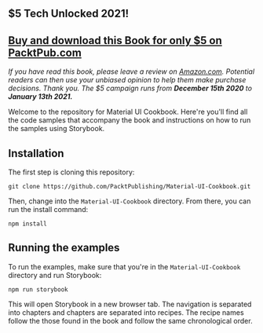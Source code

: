 ## $5 Tech Unlocked 2021!
[Buy and download this Book for only $5 on PacktPub.com](https://www.packtpub.com/product/react-material-ui-cookbook/9781789615227)
-----
*If you have read this book, please leave a review on [Amazon.com](https://www.amazon.com/gp/product/1789615224).     Potential readers can then use your unbiased opinion to help them make purchase decisions. Thank you. The $5 campaign         runs from __December 15th 2020__ to __January 13th 2021.__*

Welcome to the repository for Material UI Cookbook. Here're you'll find all the
code samples that accompany the book and instructions on
how to run the samples using Storybook.

## Installation

The first step is cloning this repository:

```
git clone https://github.com/PacktPublishing/Material-UI-Cookbook.git
```

Then, change into the `Material-UI-Cookbook` directory. From there, you can run
the install command:

```
npm install
```

## Running the examples

To run the examples, make sure that you're in the `Material-UI-Cookbook` directory
and run Storybook:

```
npm run storybook
```

This will open Storybook in a new browser tab. The navigation is separated into
chapters and chapters are separated into recipes. The recipe names follow the
those found in the book and follow the same chronological order.
